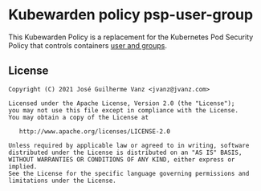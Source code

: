 # Kubewarden policy psp-user-group

This Kubewarden Policy is a replacement for the Kubernetes Pod Security 
Policy that controls containers [user and groups](https://kubernetes.io/docs/concepts/policy/pod-security-policy/#users-and-groups).

## License

```
Copyright (C) 2021 José Guilherme Vanz <jvanz@jvanz.com>

Licensed under the Apache License, Version 2.0 (the "License");
you may not use this file except in compliance with the License.
You may obtain a copy of the License at

   http://www.apache.org/licenses/LICENSE-2.0

Unless required by applicable law or agreed to in writing, software
distributed under the License is distributed on an "AS IS" BASIS,
WITHOUT WARRANTIES OR CONDITIONS OF ANY KIND, either express or implied.
See the License for the specific language governing permissions and
limitations under the License.
```

